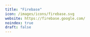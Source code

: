 ```yaml
---
title: "Firebase"
icon: /images/icons/firebase.svg
website: https://firebase.google.com/
noindex: true
draft: false
---
```

